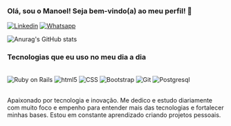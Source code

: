 ### Olá, sou o Manoel! Seja bem-vindo(a) ao meu perfil! 🚀

[![Linkedin](https://img.shields.io/badge/LinkedIn-0077B5?style=for-the-badge&logo=linkedin&logoColor=white)](https://www.linkedin.com/in/manoel-pereira-neto-489a20262/) [![Whatsapp](https://img.shields.io/badge/WhatsApp-25D366?style=for-the-badge&logo=whatsapp&logoColor=white)](https://wa.me/5561995990221) 

![Anurag's GitHub stats](https://github-readme-stats.vercel.app/api?username=manoeltech&count_private=true&theme=dark)

### Tecnologias que eu uso no meu dia a dia

<div style="display: inline_block"></br>
    <img alt="Ruby on Rails" src="https://img.shields.io/badge/Ruby_on_Rails-CC0000?style=for-the-badge&logo=ruby-on-rails&logoColor=white">
    <img alt="html5" src="https://img.shields.io/badge/HTML5-E34F26?style=for-the-badge&logo=html5&logoColor=white">
    <img alt="CSS" src="https://img.shields.io/badge/CSS3-1572B6?style=for-the-badge&logo=css3&logoColor=white">
    <img alt="Bootstrap" src="https://img.shields.io/badge/Bootstrap-563D7C?style=for-the-badge&logo=bootstrap&logoColor=white">
    <img alt="Git" src="https://img.shields.io/badge/GIT-E44C30?style=for-the-badge&logo=git&logoColor=white">
    <img alt="Postgresql" src="https://img.shields.io/badge/PostgreSQL-316192?style=for-the-badge&logo=postgresql&logoColor=white">
</div><br>

Apaixonado por tecnologia e inovação. Me dedico e estudo diariamente com muito foco e empenho para entender mais das tecnologias e fortalecer minhas bases. Estou em constante aprendizado criando projetos pessoais. 
 
